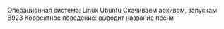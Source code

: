 Операционная система: Linux Ubuntu
Скачиваем архивом, запускам B923
Корректное поведение: выводит название песни
